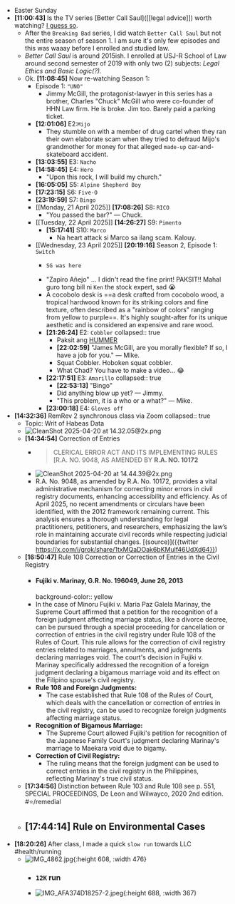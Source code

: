 - Easter Sunday
- **[11:00:43]** Is the TV series [Better Call Saul]([[legal advice]]) worth watching? [I guess so](https://grok.com/share/c2hhcmQtMg%3D%3D_4ab9972e-2613-4917-8449-85b49e9738df).
	- After the `Breaking Bad` series, I did watch `Better Call Saul` but not the entire season of season 1. I am sure it's only few episodes and this was waaay before I enrolled and studied law.
	- *Better Call Saul* is around 2015ish. I enrolled at USJ-R School of Law around second semester of 2019 with only two (2) subjects: *Legal Ethics and Basic Logic(?).*
	- Ok. **[11:08:45]** Now re-watching Season 1:
		- Episode 1: `"UNO"`
			- Jimmy McGill, the protagonist-lawyer in this series has a brother, Charles "Chuck" McGill who were co-founder of HHN Law firm. He is broke. Jim too. Barely paid a parking ticket.
		- **[12:01:06]** E2:`Mijo`
			- They stumble on with a member of drug cartel when they ran their own elaborate scam when they tried to defraud Mijo's grandmother for money for that alleged `made-up` car-and-skateboard accident.
		- **[13:03:55]** E3: `Nacho`
		- **[14:58:45]** E4: `Hero`
			- "Upon this rock, I will build my church."
		- **[16:05:05]** S5: `Alpine Shepherd Boy`
		- **[17:23:15]** S6: `Five-O`
		- **[23:19:59]** S7: `Bingo`
		- [[Monday, 21 April 2025]] **[17:08:26]** S8: `RICO`
			- "You passed the bar?" — Chuck.
		- [[Tuesday, 22 April 2025]] **[14:26:27]** S9: `Pimento`
			- **[15:17:41]** S10: `Marco`
				- Na heart attack si Marco sa ilang scam. Kalouy.
		- [[Wednesday, 23 April 2025]] **[20:19:16]** Season 2, Episode 1: `Switch`
			- ```clojure
			  SG was here
			  ```
			- "Zapiro Añejo" … I didn't read the fine print! PAKSIT!! Mahal guro tong bill ni `Ken` the stock expert, sad 😭
			- A cocobolo desk is ==a desk crafted from cocobolo wood, a tropical hardwood known for its striking colors and fine texture, often described as a "rainbow of colors" ranging from yellow to purple==. It's highly sought-after for its unique aesthetic and is considered an expensive and rare wood.
			- **[21:26:24]** E2: `Cobbler`
			  collapsed:: true
				- Paksit ang [HUMMER](https://en.wikipedia.org/wiki/Hummer)
				- **[22:02:59]** "James McGill, are you morally flexible? If so, I have a job for you." — MIke.
				- Squat Cobbler. Hoboken squat cobbler.
				- What Chad? You have to make a video… 😂
			- **[22:17:51]** E3: `Amarillo`
			  collapsed:: true
				- **[22:53:13]** "Bingo"
				- Did anything blow up yet? — Jimmy.
				- "This problem, it is a who or a what?" — Mike.
			- **[23:00:18]** E4: `Gloves off`
- **[14:32:36]** RemRev 2 synchronous class via Zoom
  collapsed:: true
	- Topic: Writ of Habeas Data
	- ![CleanShot 2025-04-20 at 14.32.05@2x.png](../assets/CleanShot_2025-04-20_at_14.32.05@2x_1745130804436_0.png)
	- **[14:34:54]** Correction of Entries
		- > CLERICAL ERROR ACT AND ITS IMPLEMENTING RULES [R.A. NO. 9048, AS AMENDED BY **R.A. NO. 10172**
		- ![CleanShot 2025-04-20 at 14.44.39@2x.png](../assets/CleanShot_2025-04-20_at_14.44.39@2x_1745131492700_0.png)
		- R.A. No. 9048, as amended by R.A. No. 10172, provides a vital administrative mechanism for correcting minor errors in civil registry documents, enhancing accessibility and efficiency. As of April 2025, no recent amendments or circulars have been identified, with the 2012 framework remaining current. This analysis ensures a thorough understanding for legal practitioners, petitioners, and researchers, emphasizing the law’s role in maintaining accurate civil records while respecting judicial boundaries for substantial changes. [(source)]({{twitter https://x.com/i/grok/share/1txMQaDOak6bKMulf46UdXd64}})
	- **[16:50:47]** Rule 108 Correction or Correction of Entries in the Civil Registry
		- #### Fujiki v. Marinay, G.R. No. 196049, June 26, 2013
		  background-color:: yellow
		- In the case of Minoru Fujiki v. Maria Paz Galela Marinay, the Supreme Court affirmed that a petition for the recognition of a foreign judgment affecting marriage status, like a divorce decree, can be pursued through a special proceeding for cancellation or correction of entries in the civil registry under Rule 108 of the Rules of Court. This rule allows for the correction of civil registry entries related to marriages, annulments, and judgments declaring marriages void. The court's decision in Fujiki v. Marinay specifically addressed the recognition of a foreign judgment declaring a bigamous marriage void and its effect on the Filipino spouse's civil registry.
		- **Rule 108 and Foreign Judgments:**
			- The case established that Rule 108 of the Rules of Court, which deals with the cancellation or correction of entries in the civil registry, can be used to recognize foreign judgments affecting marriage status.
		- **Recognition of Bigamous Marriage:**
			- The Supreme Court allowed Fujiki's petition for recognition of the Japanese Family Court's judgment declaring Marinay's marriage to Maekara void due to bigamy.
		- **Correction of Civil Registry:**
			- The ruling means that the foreign judgment can be used to correct entries in the civil registry in the Philippines, reflecting Marinay's true civil status.
	- **[17:34:56]** Distinction between Rule 103 and Rule 108 see p. 551, SPECIAL PROCEEDINGS, De Leon and Wilwayco, 2020 2nd edition. #⭐️/remedial
	- **[17:44:14]** Rule on Environmental Cases
		-
- **[18:20:26]** After class, I made a quick `slow run` towards LLC #health/running
	- ![IMG_4862.jpg](../assets/IMG_4862_1745283442840_0.jpg){:height 608, :width 476}
		- ### `12K` run
		- ![IMG_AFA374D18257-2.jpeg](../assets/IMG_AFA374D18257-2_1745283659766_0.jpeg){:height 688, :width 367}
